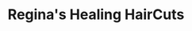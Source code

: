 ---
title: "Regina's Healing HairCuts"
url: /campbell/reginas-healing-haircuts/
shop: hairdresser
---